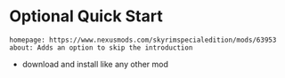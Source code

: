 # Optional Quick Start

```project_info
homepage: https://www.nexusmods.com/skyrimspecialedition/mods/63953
about: Adds an option to skip the introduction
```

* download and install like any other mod
